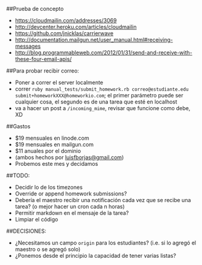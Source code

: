 ##Prueba de concepto

* <https://cloudmailin.com/addresses/3069>
* <http://devcenter.heroku.com/articles/cloudmailin>
* <https://github.com/jnicklas/carrierwave>
* <http://documentation.mailgun.net/user_manual.html#receiving-messages>
* <http://blog.programmableweb.com/2012/01/31/send-and-receive-with-these-four-email-apis/>

##Para probar recibir correo:

* Poner a correr el server localmente
* correr `ruby manual_tests/submit_homework.rb correo@estudiante.edu
  submit+homeworkXXX@homeworkio.com`; el primer parámetro puede ser
  cualquier cosa, el segundo es de una tarea que esté en localhost
* va a hacer un post a `/incoming_mime`, revisar que funcione como debe,
  XD

##Gastos

* $19 mensuales en linode.com
* $19 mensuales en mailgun.com
* $11 anuales por el dominio
* (ambos hechos por luisfborjas@gmail.com)
* Probemos este mes y decidamos

##TODO:

* Decidir lo de los timezones
* Override or append homework submissions?
* Debería el maestro recibir una notificación cada vez que se recibe una tarea? (o mejor hacer un cron cada n horas)
* Permitir markdown en el mensaje de la tarea?
* Limpiar el código

##DECISIONES:

* ¿Necesitamos un campo `origin` para los estudiantes? (i.e. si lo agregó el maestro o se agregó solo)
* ¿Ponemos desde el principio la capacidad de tener varias listas?
